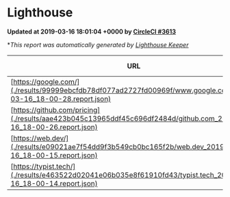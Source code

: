 
# Lighthouse

**Updated at 2019-03-16 18:01:04 +0000 by [CircleCI #3613](https://circleci.com/gh/ItinerisLtd/lighthouse-keeper-example/3613)**

**This report was automatically generated by [Lighthouse Keeper](https://github.com/itinerisltd/lighthouse-keeper)*

| URL | Performance | Accessibility | Best Practices | SEO | PWA | Updated At |
| --- | --- | --- | --- | --- | --- | --- |
| [https://google.com/](./results/99999ebcfdb78df077ad2727fd00969f/www.google.com_2019-03-16_18-00-28.report.json) | 0.96 | 0.71 | 0.93 | 0.82 | 0.58 | 2019-03-16T18:00:28.547Z |
| [https://github.com/pricing](./results/aae423b045c13965ddf45c696df2484d/github.com_2019-03-16_18-00-26.report.json) | 0.87 | 0.89 | 0.93 | 0.9 | 0.58 | 2019-03-16T18:00:26.634Z |
| [https://web.dev/](./results/e09021ae7f54dd9f3b549cb0bc165f2b/web.dev_2019-03-16_18-00-15.report.json) | 0.96 | 0.93 | 1 | 0.87 | 1 | 2019-03-16T18:00:15.499Z |
| [https://typist.tech/](./results/e463522d02041e06b035e8f61910fd43/typist.tech_2019-03-16_18-00-14.report.json) | 1 |  |  |  |  | 2019-03-16T18:00:14.640Z |
